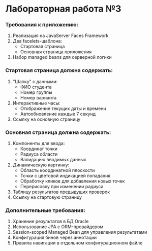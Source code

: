 # Лабораторная работа №3

### Требования к приложению:
1. Реализация на JavaServer Faces Framework
2. Два facelets-шаблона:
   - Стартовая страница
   - Основная страница приложения
3. Набор managed beans для серверной логики

### Стартовая страница должна содержать:
1. "Шапку" с данными:
   - ФИО студента
   - Номер группы
   - Номер варианта
2. Интерактивные часы:
   - Отображение текущих даты и времени
   - Автообновление каждые 7 секунд
3. Ссылку на основную страницу

### Основная страница должна содержать:
1. Компоненты для ввода:
   - Координат точки
   - Радиуса области
   - Валидацию вводимых данных
2. Динамическую картинку:
   - Область координатной плоскости
   - Точки с цветовой индикацией попадания
   - Обработку кликов для добавления новых точек
   - Перерисовку при изменении радиуса
3. Таблицу результатов предыдущих проверок
4. Ссылку на стартовую страницу

### Дополнительные требования:
1. Хранение результатов в БД Oracle
2. Использование JPA с ORM-провайдером
3. Session-scoped Managed Bean для управления результатами
4. Конфигурация бинов через аннотации
5. Правила навигации в отдельном конфигурационном файле
